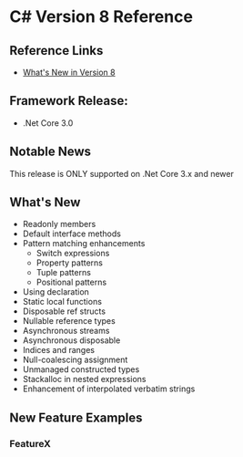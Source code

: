 # C# Version 8 Reference

## Reference Links

- [What's New in Version 8](https://docs.microsoft.com/en-us/dotnet/csharp/whats-new/csharp-8)

## Framework Release:

- .Net Core 3.0

## Notable News

This release is ONLY supported on .Net Core 3.x and newer

## What's New

- Readonly members
- Default interface methods
- Pattern matching enhancements
  - Switch expressions
  - Property patterns
  - Tuple patterns
  - Positional patterns
- Using declaration
- Static local functions
- Disposable ref structs
- Nullable reference types
- Asynchronous streams
- Asynchronous disposable
- Indices and ranges
- Null-coalescing assignment
- Unmanaged constructed types
- Stackalloc in nested expressions
- Enhancement of interpolated verbatim strings

## New Feature Examples

### FeatureX
